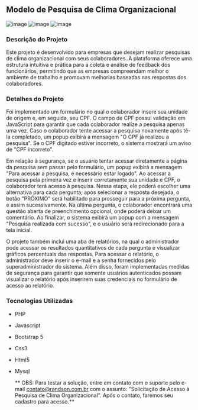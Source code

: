 ## Modelo de Pesquisa de Clima Organizacional
![image](https://github.com/user-attachments/assets/3d32c573-85ee-445f-9590-98a8015cf5a1)
![image](https://github.com/user-attachments/assets/aef0eec9-4a30-4ab2-9f38-7f9f1514f23d)
![image](https://github.com/user-attachments/assets/280cc26e-0f04-49da-a7b4-be83f58b8b3a)


### Descrição do Projeto

Este projeto é desenvolvido para empresas que desejam realizar pesquisas de clima organizacional com seus colaboradores. A plataforma oferece uma estrutura intuitiva e prática para a coleta e análise de feedback dos funcionários, permitindo que as empresas compreendam melhor o ambiente de trabalho e promovam melhorias baseadas nas respostas dos colaboradores.

### Detalhes do Projeto

Foi implementado um formulário no qual o colaborador insere sua unidade de origem e, em seguida, seu CPF. O campo de CPF possui validação em JavaScript para garantir que cada colaborador realize a pesquisa apenas uma vez. Caso o colaborador tente acessar a pesquisa novamente após tê-la completado, um popup exibirá a mensagem "O CPF já realizou a pesquisa". Se o CPF digitado estiver incorreto, o sistema mostrará um aviso de "CPF incorreto".

Em relação à segurança, se o usuário tentar acessar diretamente a página da pesquisa sem passar pelo formulário, um popup exibirá a mensagem "Para acessar a pesquisa, é necessário estar logado". Ao acessar a pesquisa pela primeira vez e inserir corretamente sua unidade e CPF, o colaborador terá acesso à pesquisa. Nessa etapa, ele poderá escolher uma alternativa para cada pergunta; após selecionar a resposta desejada, o botão "PRÓXIMO" será habilitado para prosseguir para a próxima pergunta, e assim sucessivamente. Na última pergunta, o colaborador encontrará uma questão aberta de preenchimento opcional, onde poderá deixar um comentário. Ao finalizar, o sistema exibirá um popup com a mensagem "Pesquisa realizada com sucesso", e o usuário será redirecionado para a tela inicial.

O projeto também inclui uma aba de relatórios, na qual o administrador pode acessar os resultados quantitativos de cada pergunta e visualizar gráficos percentuais das respostas. Para acessar o relatório, o administrador deve inserir o e-mail e a senha fornecidos pelo superadministrador do sistema. Além disso, foram implementadas medidas de segurança para garantir que somente usuários autenticados possam visualizar o relatório após inserirem suas credenciais no formulário de acesso ao relatório.

### Tecnologias Utilizadas

- PHP
- Javascript
- Bootstrap 5
- Css3
- Html5
- Mysql

  ** OBS: Para testar a solução, entre em contato com o suporte pelo e-mail contato@randson.com.br com o assunto: "Solicitação de Acesso à Pesquisa de Clima Organizacional". Após o contato, faremos seu cadastro para acesso.**



